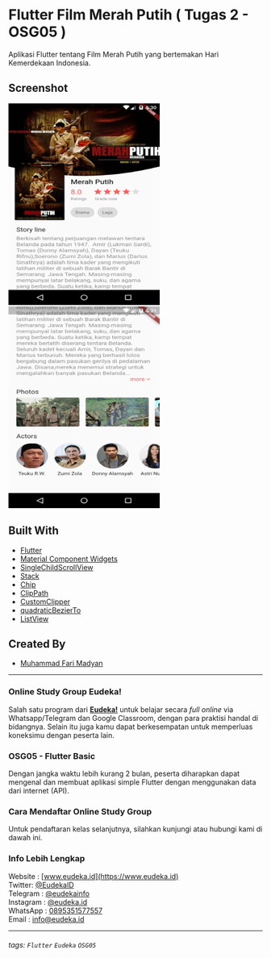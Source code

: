 # Flutter Film Merah Putih ( Tugas 2 - OSG05 )
Aplikasi Flutter tentang Film Merah Putih yang bertemakan Hari Kemerdekaan Indonesia.

## Screenshot
<img src="screenshot/1.png" style="width: 300px;height: 400px;" >
<img src="screenshot/2.png" style="width: 300px;height: 400px;" >

## Built With
- [Flutter](https://flutter.dev)
- [Material Component Widgets](https://flutter.dev/docs/development/ui/widgets/material)
- [SingleChildScrollView](https://api.flutter.dev/flutter/widgets/SingleChildScrollView-class.html)
- [Stack](https://api.flutter.dev/flutter/widgets/Stack-class.html)
- [Chip](https://api.flutter.dev/flutter/material/Chip-class.html)
- [ClipPath](https://api.flutter.dev/flutter/widgets/ClipPath-class.html)
- [CustomClipper](https://api.flutter.dev/flutter/rendering/CustomClipper-class.html)
- [quadraticBezierTo](https://api.flutter.dev/flutter/dart-ui/Path/quadraticBezierTo.html)
- [ListView](https://api.flutter.dev/flutter/widgets/ListView-class.html)


## Created By
- [Muhammad Fari Madyan](https://github.com/MuhammadFariMadyan)

---

### Online Study Group Eudeka!
Salah satu program dari [**Eudeka!**](https://www.eudeka.id) untuk belajar secara _full online_ via Whatsapp/Telegram dan Google Classroom, dengan para praktisi handal di bidangnya. Selain itu juga kamu dapat berkesempatan untuk memperluas koneksimu dengan peserta lain.

### OSG05 - Flutter Basic
Dengan jangka waktu lebih kurang 2 bulan, peserta diharapkan dapat mengenal dan membuat aplikasi simple Flutter dengan menggunakan data dari internet (API).

### Cara Mendaftar Online Study Group
Untuk pendaftaran kelas selanjutnya, silahkan kunjungi atau hubungi kami di dawah ini.

### Info Lebih Lengkap
Website : [www.eudeka.id](https://www.eudeka.id)  
Twitter: [@EudekaID](https://twitter.com/EudekaID)  
Telegram : [@eudekainfo](https://t.me/eudekainfo)  
Instagram : [@eudeka.id](https://instagram.com/eudeka.id)  
WhatsApp : [0895351577557](https://wa.me/62895351577557)  
Email : [info@eudeka.id](mailto:info@eudeka.id)  

---

###### tags: `Flutter` `Eudeka` `OSG05`